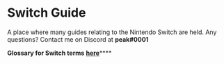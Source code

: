 # Switch Guide

A place where many guides relating to the Nintendo Switch are held. Any questions? Contact me on Discord at **peak\#0001**

**Glossary for Switch terms** [**here**](https://nh-server.github.io/switch-guide/extras/glossary/)\*\*\*\*

